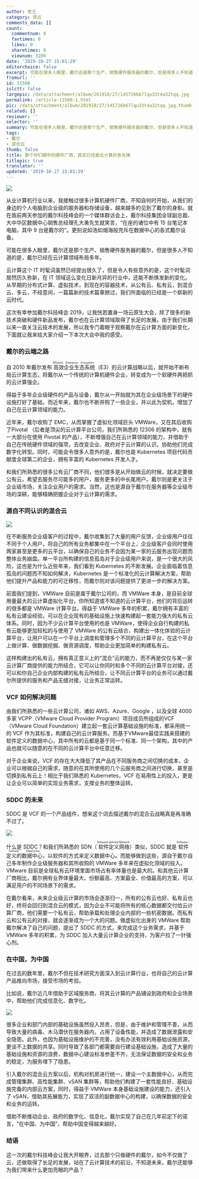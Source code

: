 ```yaml
---
author: 老王
category: 观点
comments_data: []
count:
  commentnum: 0
  favtimes: 0
  likes: 0
  sharetimes: 0
  viewnum: 3286
date: '2019-10-27 15:01:29'
editorchoice: false
excerpt: 可能在很多人眼里，戴尔还是那个生产、销售硬件服务器的戴尔，但是很多人不知道的是，戴尔已经在云计算领域布局多年。
fromurl: ''
id: 11508
islctt: false
largepic: /data/attachment/album/201910/27/145726b67lqu33t4a32tqq.jpg
permalink: /article-11508-1.html
pic: /data/attachment/album/201910/27/145726b67lqu33t4a32tqq.jpg.thumb.jpg
related: []
reviewer: ''
selector: ''
summary: 可能在很多人眼里，戴尔还是那个生产、销售硬件服务器的戴尔，但是很多人不知道的是，戴尔已经在云计算领域布局多年。
tags:
- 戴尔
- 混合云
thumb: false
title: 那个你们眼中的硬件厂商，其实已经是云计算的急先锋
titlepic: true
translator: ''
updated: '2019-10-27 15:01:29'
---
```


![](/data/attachment/album/201910/27/145726b67lqu33t4a32tqq.jpg)


从业计算机行业以来，我接触过很多计算机硬件厂商，不知自何时开始，从我们的身边的个人电脑到企业级的服务器和存储设备，越来越多的见到了戴尔的身影。就在我前两天参加的戴尔科技峰会的一个媒体群访会上，戴尔科技集团全球副总裁、大中华区数据中心销售总经理孔大勇先生就笑言，“在座的诸位中有 15 台笔记本电脑，其中 9 台是戴尔的”。更别说如浩如烟海般充斥在数据中心的各式戴尔设备。


可能在很多人眼里，戴尔还是那个生产、销售硬件服务器的戴尔，但是很多人不知道的是，戴尔已经在云计算领域布局多年。


云计算这个 IT 时髦词虽然已经提出很久了，但是令人有些意外的是，这个时髦词居然历久弥新，在 IT 领域这么变化日新月异的行业中，还能不断焕发新的变化。从早期的分布式计算、虚拟技术，到现在的容器技术，从公有云、私有云，到混合云、多云，不经意间，一篇篇新的技术篇章掀过，我们所面临的已经是一个崭新的云时代。


这次有幸参加戴尔科技峰会 2019，让我恍若置身一场云原生大会，除了很多的新技术突破和硬件新品发布，戴尔也在云计算领域取得了长足的发展。由于我们长期以来一直关注云技术的发展，所以我专门着眼于观察戴尔在云计算方面的新变化，下面就让我来给大家介绍一下本次大会中我的感受。


### 戴尔的云端之路


自 2010 年戴尔发布<ruby> 高效企业生态系统 <rp>  （ </rp> <rt>  Efficient Enterprise Ecosystem </rt> <rp>  ） </rp></ruby>（E3）的云计算战略以后，就开始不断布局云计算生态，将戴尔从一个传统的计算机硬件企业，转变成为一个软硬件两把抓的云计算强企。


得益于多年企业级硬件的产品与设备，戴尔从一开始就为其在企业级场景下的硬件设施打好了基础，而近年来，戴尔也不断并购了一些企业，并以此为契机，增加了自己在云计算领域的能力。


近年来，戴尔收购了 EMC，从而掌握了虚拟化领域巨头 VMWare，又在其后收购了Pivotal （后者是顶尖的云计算平台公司，我们所熟悉的 12306 的架构中，就有一大部分在使用 Pivotal 的产品），不断增强自己在云计算领域的能力，并借助于自己在传统硬件领域的强项，去改变企业、政府对于云计算的认识，协助他们完成数字化转型。同时，可能会令很多人意外的是，戴尔也是 Kubernetes 项目代码贡献度全球第二的企业，拥有丰富的 Kubernetes 开发人才。


和我们所熟悉的很多公有云厂商不同，他们很多是从开始做云的时候，就决定要做公有云，希望去服务尽可能多的用户，服务更多的中长尾用户。戴尔则是更关注于企业级市场，关注企业用户的需求。当然，这也是源自于戴尔在服务器等企业级市场的深耕，能够精确把握企业对于云计算的需求。


### 源自不同认识的混合云


![](/data/attachment/album/201910/27/150119zfu778ye4u8c7yw8.jpg)


在不断服务企业级客户的过程中，戴尔收集到了大量的用户反馈，企业级用户往往不同于个人用户，将自己的所有业务都集中在一个平台上，企业级客户会同时使用两家甚至是更多的云平台，以确保自己的业务不会因为某一家的云服务出现问题而整体业务崩盘。单一平台所构建的信息孤岛对于企业级用户来说，是一个很大的风险，这也是为什么近些年来，我们看到 Kubernetes 的不断发展。企业面临着信息孤岛的问题而不知如何解决，Kubernetes 是一个标准化的云计算解决方案，帮助他们提升产品和能力的可迁移性，而戴尔则对该问题提供了更进一步的解决方案。


前面我们提到，VMWare 目前是属于戴尔公司的，而 VMWare 本身，是目前全球用量最大的云计算虚拟化平台，你所知道或不知道的云计算平台，他们的背后运转的很多都是 VMWare 计算平台。得益于 VMWare 多年的积累，戴尔拥有丰富的私有云建设经验，可以在企业现有的基础设施上快速构建起一套能力强大的私有云体系。同时，因为不少云计算平台使用的也是 VMWare，使得企业自行构建的私有云能够更加轻松的与使用了 VMWare 的公有云结合，构建出一体化体验的云计算平台，让用户可以在一个平台上调度和管理多个不同的云计算平台，在这个平台上做计算、做数据挖掘、做资源调度，帮助企业更加简单的构建私有云。


这样构建出的私有云，拥有真正意义上的“混合”云的能力，而不再是仅仅与某一家云计算厂商提供的能力所结合，它可以让你同时和多个不同的云计算平台对接，还可以和你自己企业内部构建的私有云所结合，让不同云计算平台的业务可以通过戴尔所提供的服务和产品无缝对接，让业务正常运转。


### VCF 如何解决问题


由我们所熟悉的一些云计算公司，诸如 AWS、Azure、Google ，以及全球 4000 多家 VCPP（VMware Cloud Provider Program）项目成员所组成的VCF（VMware Cloud Foundation）建立起一套云计算基础设施的标准，都采用统一的 VCF 作为其标准，构建自己的云计算服务。而基于VMware最佳实践来搭建的软件定义的数据中心，其中所有的云都是基于同一个标准、同一个架构，其中的产品也就可以随意的在不同的云计算平台中任意迁移。 


对于企业来说，VCF 的存在大大降低了其产品在不同服务商之间切换的成本，企业可以根据自己的需求，随意的在其所使用的几个云服务商之间进行切换，甚至是切换到私有云上！相比于我们熟悉的 Kubernetes，VCF 在易用性上的投入，更是让企业可以简单的实现业务需求，支撑业务的整体运转。


### SDDC 的未来


SDDC 是 VCF 的一个产品组件，想来这个词去描述戴尔的混合云战略真是再准确不过了。


![](/data/attachment/album/201910/27/145837shwwwwclh3cmvgx9.jpg)


什么是 SDDC？和我们所熟悉的 SDN（<ruby> 软件定义网络 <rp>  （ </rp> <rt>  Software-defined Network </rt> <rp>  ） </rp></ruby>）类似，SDDC 就是<ruby> 软件定义的数据中心 <rp>  （ </rp> <rt>  Software-Defined DataCenter </rt> <rp>  ） </rp></ruby>，以软件的方式来定义数据中心。而能够做到这些，源自于戴尔自己多年制作企业级服务器和其所收购的 VMWare 多年来在虚拟化领域的投入。VMware 目前是全球私有云环境里面市场占有率体量也是最大的。和其他云计算厂商相比，戴尔拥有业界体量最大、份额最高、方案最全、价值最高的方案，可以满足用户的不同场景下的需求。


在戴尔看来，未来企业级云计算的市场会逐渐归一，所有的公有云也好、私有云也好，终将会回归到混合云的模式，因为企业不可能将所有的核心数据都交付给云计算厂商，他们需要一个私有云，帮助承载和处理企业内部的一些机密数据。而私有云和公有云的对接，就会逐渐成为一个大的问题。做虚拟化出身的 VMWare 帮助戴尔解决了自己的问题，提出了 SDDC 的方式，来完成这个业务需求，并基于 VMWare 多年的积累，为 SDDC 加入大量云计算企业的支持，为客户拉了一针强心剂。 


### 在中国，为中国


在过去的数年里，戴尔不但在技术研究方面深入到云计算行业，也将自己的云计算产品推向市场，接受市场的考验。


比如说，戴尔近几年借助于区域服务商，将其云计算的产品铺设到政府和企业场景中，帮助他们完成信息化、数字化。


![](/data/attachment/album/201910/27/145920p5glzgf4oh64q45f.jpg)


很多企业和部门内部的基础设施虽然投入昂贵，但是，由于维护和管理不善，从而导致大量的病毒、木马潜伏在服务器内，占用了设备性能，并造成了数据泄露和安全隐患。此外，也因为基础设施维护的不完善，没有办法有效利用基础设施资源，更谈不上数据的共享。同时导致了各部门都需要自行建设基础设施，造成了大量的基础设施和资源的浪费，数据中心建设标准参差不齐，无法保证数据的安全和业务的稳定，为服务埋下了隐患。


引入戴尔的混合云方案以后，机构对机房进行统一，建设一个主数据中心，从而完成管理集群、高性能集群、vSAN 集群等，帮助他们构建了一套性能良好、基础设施完备的内部云方案，同时，得益于 VMWare 本身基础设施建设的能力，还引入了 vSAN，借助其拓展能力，实现了双活的副数据中心的构建，以确保数据的安全和业务的运转。


借助不断推动企业、政府的数字化、信息化，戴尔实现了自己在几年前定下的诺言，“在中国、为中国”，帮助中国变得越来越好。


### 结语


这一次的戴尔科技峰会让我大开眼界，过去那个只做硬件的戴尔，如今不仅做了云，还做取得了长足的发展，站在了云计算技术的前沿，不知道未来，戴尔还能够为我们带来什么更加亮眼的产品？